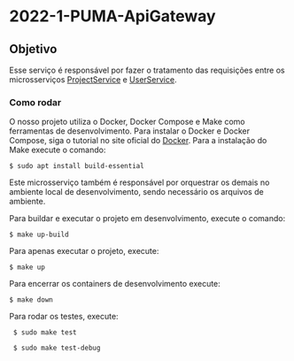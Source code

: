 # 2022-1-PUMA-ApiGateway

## Objetivo

Esse serviço é responsável por fazer o tratamento das requisições entre os microsserviços [ProjectService](https://github.com/fga-eps-mds/2021-1-PUMA-ProjectService) e [UserService](https://github.com/fga-eps-mds/2021-1-PUMA-UserService).

### Como rodar

O nosso projeto utiliza o Docker, Docker Compose e Make como ferramentas de desenvolvimento. Para instalar o Docker e Docker Compose, siga o tutorial no site oficial do [Docker](https://www.docker.com/). Para a instalação do Make execute o comando: 

``` $ sudo apt install build-essential ```

Este microsserviço também é responsável por orquestrar os demais no ambiente local de desenvolvimento, sendo necessário os arquivos de ambiente.

Para buildar e executar o projeto em desenvolvimento, execute o comando:

``` $ make up-build ```

Para apenas executar o projeto, execute:

```$ make up```

Para encerrar os containers de desenvolvimento execute:

``` $ make down ```

Para rodar os testes, execute:

``` $ sudo make test```

``` $ sudo make test-debug```
